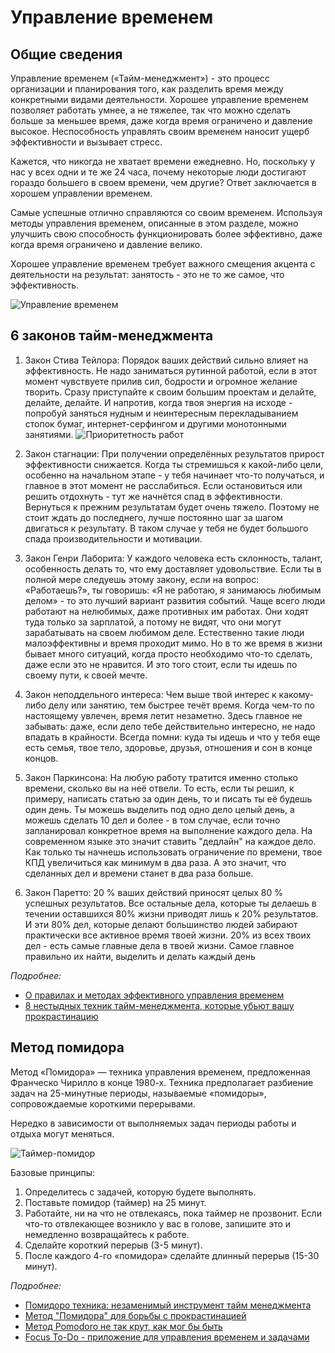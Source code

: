 # Управление временем

## Общие сведения

Управление временем («Тайм-менеджмент») - это процесс организации и планирования того, как разделить время между конкретными видами деятельности. Хорошее управление временем позволяет работать умнее, а не тяжелее, так что можно сделать больше за меньшее время, даже когда время ограничено и давление высокое. Неспособность управлять своим временем наносит ущерб эффективности и вызывает стресс.

Кажется, что никогда не хватает времени ежедневно. Но, поскольку у нас у всех одни и те же 24 часа, почему некоторые люди достигают гораздо большего в своем времени, чем другие? Ответ заключается в хорошем управлении временем.

Самые успешные отлично справляются со своим временем. Используя методы управления временем, описанные в этом разделе, можно улучшить свою способность функционировать более эффективно, даже когда время ограничено и давление велико.

Хорошее управление временем требует важного смещения акцента с деятельности на результат: занятость - это не то же самое, что эффективность.

![Управление временем](/images/general-skills/time_management.jpg)

## 6 законов тайм-менеджмента

1. Закон Стива Тейлора: Порядок ваших действий сильно влияет на эффективность.
   Не надо заниматься рутинной работой, если в этот момент чувствуете прилив сил, бодрости и огромное желание творить. Сразу приступайте к своим большим проектам и делайте, делайте, делайте.
   И напротив, когда твоя энергия на исходе - попробуй заняться нудным и неинтересным перекладыванием стопок бумаг, интернет-серфингом и другими монотонными занятиями.
   ![Приоритетность работ](/images/general-skills/job_priorities.jpg)

2. Закон стагнации: При получении определённых результатов прирост эффективности снижается.
   Когда ты стремишься к какой-либо цели, особенно на начальном этапе - у тебя начинает что-то получаться, и главное в этот момент не расслабиться. Если остановиться или решить отдохнуть - тут же начнётся спад в эффективности.
   Вернуться к прежним результатам будет очень тяжело. Поэтому не стоит ждать до последнего, лучше постоянно шаг за шагом двигаться к результату. В таком случае у тебя не будет большого спада производительности и мотивации.

3. Закон Генри Лаборита: У каждого человека есть склонность, талант, особенность делать то, что ему доставляет удовольствие.
   Если ты в полной мере следуешь этому закону, если на вопрос: «Работаешь?», ты говоришь: «Я не работаю, я занимаюсь любимым делом» - то это лучший вариант развития событий. Чаще всего люди работают на нелюбимых, даже противных им работах. Они ходят туда только за зарплатой, а потому не видят, что они могут зарабатывать на своем любимом деле.
   Естественно такие люди малоэффективны и время проходит мимо. Но в то же время в жизни бывает много ситуаций, когда просто необходимо что-то сделать, даже если это не нравится. И это того стоит, если ты идешь по своему пути, к своей мечте.

4. Закон неподдельного интереса: Чем выше твой интерес к какому-либо делу или занятию, тем быстрее течёт время.
   Когда чем-то по настоящему увлечен, время летит незаметно. Здесь главное не забывать: даже, если дело тебе действительно интересно, не надо впадать в крайности.
   Всегда помни: куда ты идешь и что у тебя еще есть семья, твое тело, здоровье, друзья, отношения и сон в конце концов.

5. Закон Паркинсона: На любую работу тратится именно столько времени, сколько вы на неё отвели.
   То есть, если ты решил, к примеру, написать статью за один день, то и писать ты её будешь один день. Ты можешь выделить под одно дело целый день, а можешь сделать 10 дел и более - в том случае, если точно запланировал конкретное время на выполнение каждого дела.
   На современном языке это значит ставить "дедлайн" на каждое дело. Как только ты начнешь использовать ограничение по времени, твое КПД увеличиться как минимум в два раза. А это значит, что сделанных дел и времени станет в два раза больше.

6. Закон Паретто: 20 % ваших действий приносят целых 80 % успешных результатов.
   Все остальные дела, которые ты делаешь в течении оставшихся 80% жизни приводят лишь к 20% результатов. И эти 80% дел, которые делают большинство людей забирают практически все активное время твоей жизни.
   20% из всех твоих дел - есть самые главные дела в твоей жизни. Самое главное правильно их найти, выделить и делать каждый день

_Подробнее:_

- [О правилах и методах эффективного управления временем](https://envybox.io/blog/shest-osnovnyh-pravil-tajm-menedzhmenta/)
- [8 нестыдных техник тайм-менеджмента, которые убьют вашу прокрастинацию](https://bit.ua/2018/07/8-tehnik-tajm-menedzhmenta/)

## Метод помидора

Метод «Помидора» — техника управления временем, предложенная Франческо Чирилло в конце 1980-х. Техника предполагает разбиение задач на 25-минутные периоды, называемые «помидоры», сопровождаемые короткими перерывами.

Нередко в зависимости от выполняемых задач периоды работы и отдыха могут меняться.

![Таймер-помидор](/images/general-skills/pomodoro.jpg)

Базовые принципы:

1. Определитесь с задачей, которую будете выполнять.
2. Поставьте помидор (таймер) на 25 минут.
3. Работайте, ни на что не отвлекаясь, пока таймер не прозвонит. Если что-то отвлекающее возникло у вас в голове, запишите это и немедленно возвращайтесь к работе.
4. Сделайте короткий перерыв (3-5 минут).
5. После каждого 4-го «помидора» сделайте длинный перерыв (15-30 минут).

_Подробнее:_

- [Помидоро техника: незаменимый инструмент тайм менеджмента](https://donpi.ru/prochee/pomidoro-tehnika-nezamenimyj-instrument-tajm-menedzhmenta.html)
- [Метод "Помидора" для борьбы с прокрастинацией](https://pikabu.ru/story/metod_pomidora_dlya_borbyi_s_prokrastinatsiey_5658468)
- [Метод Pomodoro не так крут, как мог бы быть](https://habr.com/ru/post/446996/)
- [Focus To-Do - приложение для управления временем и задачами](https://www.focustodo.cn/)
